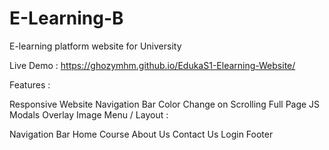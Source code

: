 # E-Learning-B
E-learning platform website for University

Live Demo : https://ghozymhm.github.io/EdukaS1-Elearning-Website/

Features :

  Responsive Website
  Navigation Bar Color Change on Scrolling
  Full Page JS
  Modals
  Overlay Image
Menu / Layout :

  Navigation Bar
  Home
  Course
  About Us
  Contact Us
  Login
  Footer
